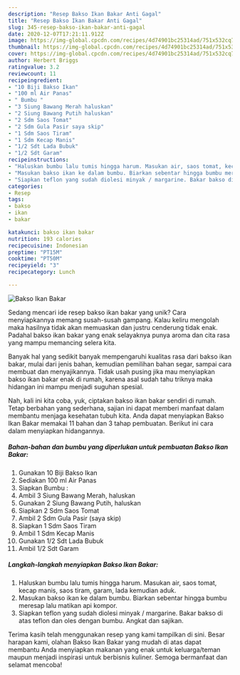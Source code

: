 ```yaml
---
description: "Resep Bakso Ikan Bakar Anti Gagal"
title: "Resep Bakso Ikan Bakar Anti Gagal"
slug: 345-resep-bakso-ikan-bakar-anti-gagal
date: 2020-12-07T17:21:11.912Z
image: https://img-global.cpcdn.com/recipes/4d74901bc25314ad/751x532cq70/bakso-ikan-bakar-foto-resep-utama.jpg
thumbnail: https://img-global.cpcdn.com/recipes/4d74901bc25314ad/751x532cq70/bakso-ikan-bakar-foto-resep-utama.jpg
cover: https://img-global.cpcdn.com/recipes/4d74901bc25314ad/751x532cq70/bakso-ikan-bakar-foto-resep-utama.jpg
author: Herbert Briggs
ratingvalue: 3.2
reviewcount: 11
recipeingredient:
- "10 Biji Bakso Ikan"
- "100 ml Air Panas"
- " Bumbu "
- "3 Siung Bawang Merah haluskan"
- "2 Siung Bawang Putih haluskan"
- "2 Sdm Saos Tomat"
- "2 Sdm Gula Pasir saya skip"
- "1 Sdm Saos Tiram"
- "1 Sdm Kecap Manis"
- "1/2 Sdt Lada Bubuk"
- "1/2 Sdt Garam"
recipeinstructions:
- "Haluskan bumbu lalu tumis hingga harum. Masukan air, saos tomat, kecap manis, saos tiram, garam, lada kemudian aduk."
- "Masukan bakso ikan ke dalam bumbu. Biarkan sebentar hingga bumbu meresap lalu matikan api kompor."
- "Siapkan teflon yang sudah diolesi minyak / margarine. Bakar bakso di atas teflon dan oles dengan bumbu. Angkat dan sajikan."
categories:
- Resep
tags:
- bakso
- ikan
- bakar

katakunci: bakso ikan bakar 
nutrition: 193 calories
recipecuisine: Indonesian
preptime: "PT15M"
cooktime: "PT50M"
recipeyield: "3"
recipecategory: Lunch

---
```



![Bakso Ikan Bakar](https://img-global.cpcdn.com/recipes/4d74901bc25314ad/751x532cq70/bakso-ikan-bakar-foto-resep-utama.jpg)

Sedang mencari ide resep bakso ikan bakar yang unik? Cara menyiapkannya memang susah-susah gampang. Kalau keliru mengolah maka hasilnya tidak akan memuaskan dan justru cenderung tidak enak. Padahal bakso ikan bakar yang enak selayaknya punya aroma dan cita rasa yang mampu memancing selera kita.

Banyak hal yang sedikit banyak mempengaruhi kualitas rasa dari bakso ikan bakar, mulai dari jenis bahan, kemudian pemilihan bahan segar, sampai cara membuat dan menyajikannya. Tidak usah pusing jika mau menyiapkan bakso ikan bakar enak di rumah, karena asal sudah tahu triknya maka hidangan ini mampu menjadi suguhan spesial.




Nah, kali ini kita coba, yuk, ciptakan bakso ikan bakar sendiri di rumah. Tetap berbahan yang sederhana, sajian ini dapat memberi manfaat dalam membantu menjaga kesehatan tubuh kita. Anda dapat menyiapkan Bakso Ikan Bakar memakai 11 bahan dan 3 tahap pembuatan. Berikut ini cara dalam menyiapkan hidangannya.

<!--inarticleads1-->

##### Bahan-bahan dan bumbu yang diperlukan untuk pembuatan Bakso Ikan Bakar:

1. Gunakan 10 Biji Bakso Ikan
1. Sediakan 100 ml Air Panas
1. Siapkan  Bumbu :
1. Ambil 3 Siung Bawang Merah, haluskan
1. Gunakan 2 Siung Bawang Putih, haluskan
1. Siapkan 2 Sdm Saos Tomat
1. Ambil 2 Sdm Gula Pasir (saya skip)
1. Siapkan 1 Sdm Saos Tiram
1. Ambil 1 Sdm Kecap Manis
1. Gunakan 1/2 Sdt Lada Bubuk
1. Ambil 1/2 Sdt Garam




<!--inarticleads2-->

##### Langkah-langkah menyiapkan Bakso Ikan Bakar:

1. Haluskan bumbu lalu tumis hingga harum. Masukan air, saos tomat, kecap manis, saos tiram, garam, lada kemudian aduk.
1. Masukan bakso ikan ke dalam bumbu. Biarkan sebentar hingga bumbu meresap lalu matikan api kompor.
1. Siapkan teflon yang sudah diolesi minyak / margarine. Bakar bakso di atas teflon dan oles dengan bumbu. Angkat dan sajikan.




Terima kasih telah menggunakan resep yang kami tampilkan di sini. Besar harapan kami, olahan Bakso Ikan Bakar yang mudah di atas dapat membantu Anda menyiapkan makanan yang enak untuk keluarga/teman maupun menjadi inspirasi untuk berbisnis kuliner. Semoga bermanfaat dan selamat mencoba!
